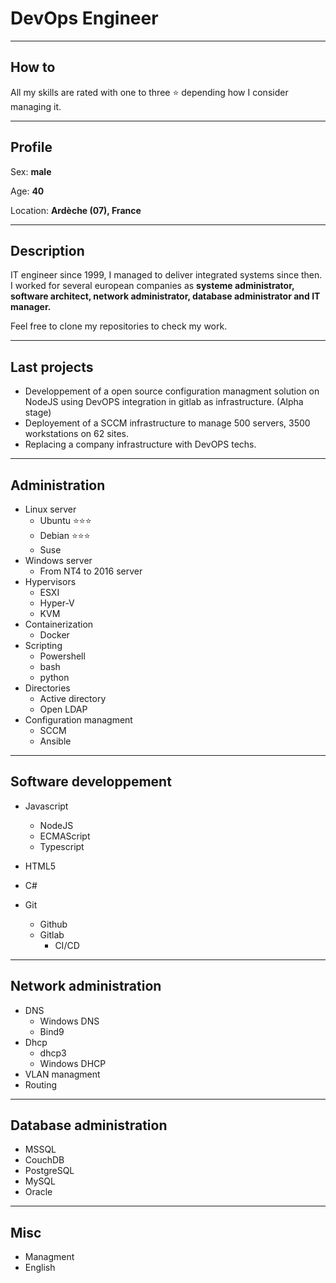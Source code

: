 # DevOps Engineer

--- 

## How to

All my skills are rated with one to three :star: depending how I consider managing it.

---

## Profile

Sex: **male**

Age: **40**

Location: **Ardèche (07), France**

---

## Description

IT engineer since 1999, I managed to deliver integrated systems since then.
I worked for several european companies as **systeme administrator, software architect, network administrator, database administrator and IT manager.**

Feel free to clone my repositories to check my work.

----

## Last projects

* Developpement of a open source configuration managment solution on NodeJS using DevOPS integration in gitlab as infrastructure. (Alpha stage)
* Deployement of a SCCM infrastructure to manage 500 servers, 3500 workstations on 62 sites.
* Replacing a company infrastructure with DevOPS techs.

---


## Administration

* Linux server 
  * Ubuntu :star::star::star:
  * Debian :star::star::star:
  * Suse
* Windows server
  * From NT4 to 2016 server
* Hypervisors
  * ESXI
  * Hyper-V
  * KVM
* Containerization
  * Docker
* Scripting
  * Powershell
  * bash
  * python
* Directories
  * Active directory
  * Open LDAP
* Configuration managment
  * SCCM
  * Ansible

---

## Software developpement

* Javascript
  * NodeJS
  * ECMAScript
  * Typescript

* HTML5

* C#

* Git
  * Github
  * Gitlab
    * CI/CD

---

## Network administration

* DNS
  * Windows DNS
  * Bind9
* Dhcp
  * dhcp3
  * Windows DHCP
* VLAN managment
* Routing

---

 ## Database administration

 * MSSQL
 * CouchDB
 * PostgreSQL
 * MySQL
 * Oracle

---

 ## Misc

 * Managment
 * English